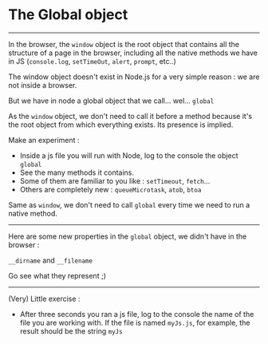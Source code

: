 # The Global object

---

In the browser, the `window` object is the root object that contains all the structure of a page in the browser, including all the native methods we have in JS (`console.log`, `setTimeOut`, `alert`, `prompt`, etc..)

The window object doesn't exist in Node.js for a very simple reason : we are not inside a browser.

But we have in node a global object that we call... wel... `global`

As the `window` object, we don't need to call it before a method because it's the root object from which everything exists. Its presence is implied.

Make an experiment :

- Inside a js file you will run with Node, log to the console the object `global`
- See the many methods it contains.
- Some of them are familiar to you like : `setTimeout`, `fetch`...
- Others are completely new : `queueMicrotask`, `atob`, `btoa`

Same as `window`, we don't need to call `global` every time we need to run a native method.

---

Here are some new properties in the `global` object, we didn't have in the browser :

`__dirname` and `__filename`

Go see what they represent ;)

---

(Very) Little exercise :

- After three seconds you ran a js file, log to the console the name of the file you are working with. If the file is named `myJs.js`, for example, the result should be the string `myJs`
